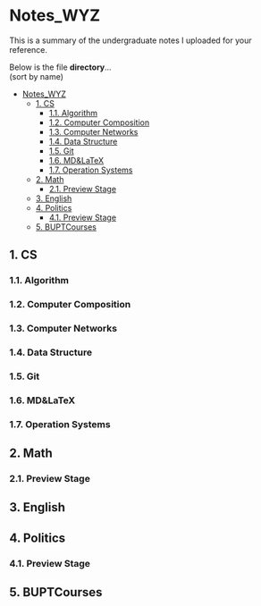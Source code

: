 # Notes_WYZ
<a id="markdown-notes_wyz" name="notes_wyz"></a>


This is a summary of the undergraduate notes I uploaded for your reference.

Below is the file **directory**...  
(sort by name)

<!-- TOC -->

- [Notes_WYZ](#notes_wyz)
  - [1. CS](#1-cs)
    - [1.1. Algorithm](#11-algorithm)
    - [1.2. Computer Composition](#12-computer-composition)
    - [1.3. Computer Networks](#13-computer-networks)
    - [1.4. Data Structure](#14-data-structure)
    - [1.5. Git](#15-git)
    - [1.6. MD&LaTeX](#16-mdlatex)
    - [1.7. Operation Systems](#17-operation-systems)
  - [2. Math](#2-math)
    - [2.1. Preview Stage](#21-preview-stage)
  - [3. English](#3-english)
  - [4. Politics](#4-politics)
    - [4.1. Preview Stage](#41-preview-stage)
  - [5. BUPTCourses](#5-buptcourses)

<!-- /TOC -->

## 1. CS
<a id="markdown-cs" name="cs"></a>


### 1.1. Algorithm
<a id="markdown-algorithm" name="algorithm"></a>


### 1.2. Computer Composition
<a id="markdown-computer-composition" name="computer-composition"></a>


### 1.3. Computer Networks
<a id="markdown-computer-networks" name="computer-networks"></a>


### 1.4. Data Structure
<a id="markdown-data-structure" name="data-structure"></a>


### 1.5. Git
<a id="markdown-git" name="git"></a>


### 1.6. MD&LaTeX
<a id="markdown-md%26latex" name="md%26latex"></a>


### 1.7. Operation Systems
<a id="markdown-operation-systems" name="operation-systems"></a>


## 2. Math
<a id="markdown-math" name="math"></a>


### 2.1. Preview Stage
<a id="markdown-preview-stage" name="preview-stage"></a>


## 3. English
<a id="markdown-english" name="english"></a>


## 4. Politics
<a id="markdown-politics" name="politics"></a>


### 4.1. Preview Stage
<a id="markdown-preview-stage" name="preview-stage"></a>


## 5. BUPTCourses
<a id="markdown-buptcourses" name="buptcourses"></a>

